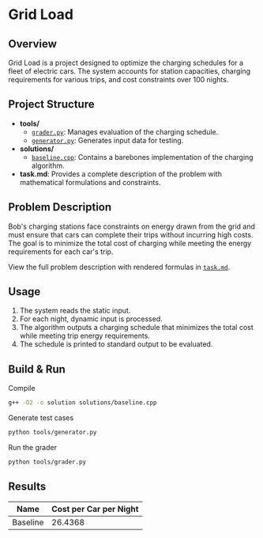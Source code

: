 # Grid Load

## Overview

Grid Load is a project designed to optimize the charging schedules for a fleet of electric cars. The system accounts for station capacities, charging requirements for various trips, and cost constraints over 100 nights.

## Project Structure

- **tools/**
  - [`grader.py`](tools/grader.py): Manages evaluation of the charging schedule.
  - [`generator.py`](tools/generator.py): Generates input data for testing.
- **solutions/**
  - [`baseline.cpp`](solutions/baseline.cpp): Contains a barebones implementation of the charging algorithm.
- **task.md**: Provides a complete description of the problem with mathematical formulations and constraints.

## Problem Description

Bob's charging stations face constraints on energy drawn from the grid and must ensure that cars can complete their trips without incurring high costs.  
The goal is to minimize the total cost of charging while meeting the energy requirements for each car's trip.

View the full problem description with rendered formulas in [`task.md`](task.md).

## Usage

1. The system reads the static input.
2. For each night, dynamic input is processed.
3. The algorithm outputs a charging schedule that minimizes the total cost while meeting trip energy requirements.
4. The schedule is printed to standard output to be evaluated.

## Build & Run

Compile

```bash
g++ -O2 -o solution solutions/baseline.cpp
```

Generate test cases

```bash
python tools/generator.py
```

Run the grader

```bash
python tools/grader.py
```

## Results

| Name         | Cost per Car per Night |
|--------------|-------------------------|
| Baseline     |                  26.4368|
